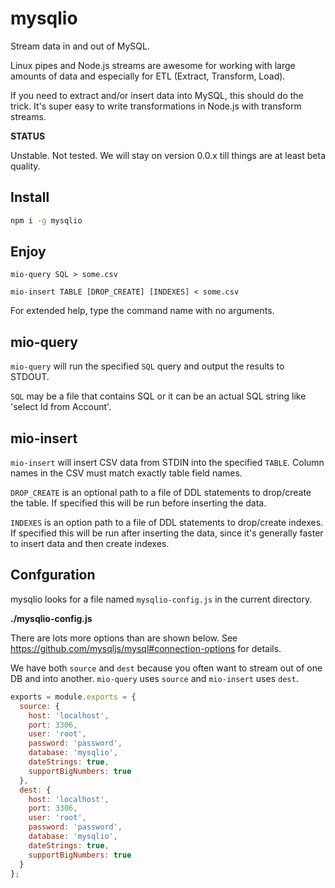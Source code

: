 # mysqlio

Stream data in and out of MySQL.

Linux pipes and Node.js streams are awesome for working with large amounts of
data and especially for ETL (Extract, Transform, Load).

If you need to extract and/or insert data into MySQL, this should do the trick.
It's super easy to write transformations in Node.js with transform streams.

**STATUS**

Unstable. Not tested. We will stay on version 0.0.x till things are at least
beta quality.

## Install

```sh
npm i -g mysqlio
```

## Enjoy

```
mio-query SQL > some.csv

mio-insert TABLE [DROP_CREATE] [INDEXES] < some.csv
```

For extended help, type the command name with no arguments.

## mio-query

`mio-query` will run the specified `SQL` query and output the results to STDOUT.

`SQL` may be a file that contains SQL or it can be an actual SQL string like
'select Id from Account'.

## mio-insert

`mio-insert` will insert CSV data from STDIN into the specified `TABLE`. Column
names in the CSV must match exactly table field names.

`DROP_CREATE` is an optional path to a file of DDL statements to drop/create the
table. If specified this will be run before inserting the data.

`INDEXES` is an option path to a file of DDL statements to drop/create indexes.
If specified this will be run after inserting the data, since it's generally
faster to insert data and then create indexes.

## Confguration

mysqlio looks for a file named `mysqlio-config.js` in the current directory.

**./mysqlio-config.js**

There are lots more options than are shown below. See
https://github.com/mysqljs/mysql#connection-options for details.

We have both `source` and `dest` because you often want to stream out of one DB
and into another. `mio-query` uses `source` and `mio-insert` uses `dest`.

```js
exports = module.exports = {
  source: {
    host: 'localhost',
    port: 3306,
    user: 'root',
    password: 'password',
    database: 'mysqlio',
    dateStrings: true,
    supportBigNumbers: true
  },
  dest: {
    host: 'localhost',
    port: 3306,
    user: 'root',
    password: 'password',
    database: 'mysqlio',
    dateStrings: true,
    supportBigNumbers: true
  }
};
```
